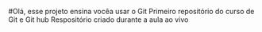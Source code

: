#Olá, esse projeto ensina vocêa usar o Git
Primeiro repositório do curso de Git e Git hub
Respositório criado durante a aula ao vivo
